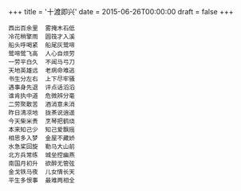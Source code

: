 +++
title = '十渡即兴'
date = 2015-06-26T00:00:00
draft = false
+++

```text
西出百余里  雾掩木石低
冷花稍擎雨  圆筏才入溪
船头呼喝紧  船尾灰鹭啼
鹭啼鹭飞高  人心自烦劳
一劳平白久  不闻马弓刀
天地英雄远  老病命难逃
书生分左右  上下尽牢骚
遇事身先退  评点话滔滔
谁肯执中道  危微辨分毫
二劳聚散苦  酒消意未消
昨日清凉地  拢茶说逍遥
今天柴米贵  烹琴把鹤烧
本来知己少  知己爱飘摇
相思多入梦  金屋不藏娇
水急桨回旋  勒马大山前
北方兵常练  城垒控幽燕
南国月初升  欲醉无管弦
金戈铁马夜  儿女情长天
平生多恨事  最难两相全
```
